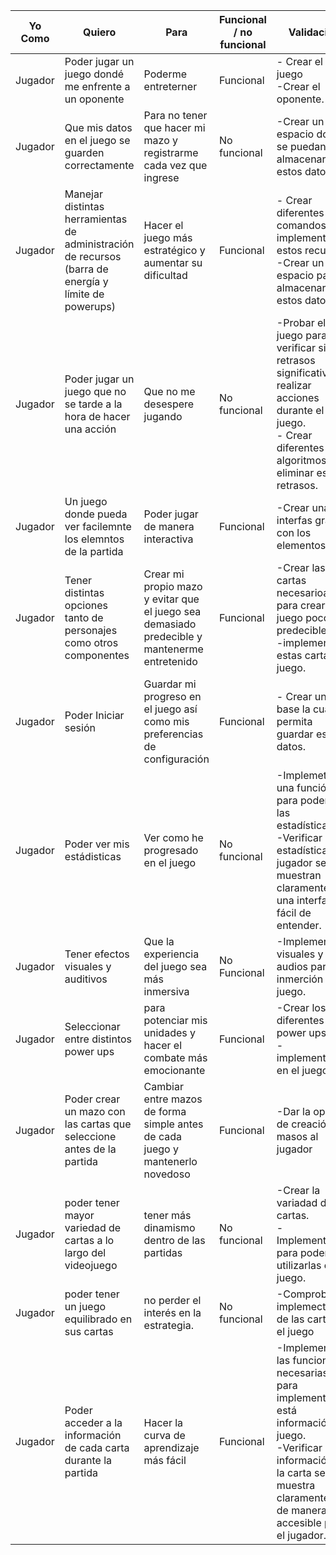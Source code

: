 | Yo Como      |    Quiero    | Para      |Funcional / no funcional| Validación| Prioridad|
|--------------|--------------|--------------|----------|-----|-----|
|Jugador|Poder jugar un juego dondé me enfrente a un oponente| Poderme entreterner|Funcional| - Crear el juego <br> -Crear el oponente.|3|
|Jugador| Que mis datos en el juego se guarden correctamente| Para no tener que hacer mi mazo y registrarme cada vez que ingrese| No funcional|-Crear un espacio donde se puedan almacenar estos datos.| 3 |
|Jugador|Manejar distintas herramientas de administración de recursos (barra de energía y límite de powerups)| Hacer el juego más estratégico y aumentar su dificultad|Funcional| - Crear diferentes comandos para implementar estos recursos. <br> -Crear un espacio para almacenar estos datos.| 3|
|Jugador| Poder jugar un juego que no se tarde a la hora de hacer una acción|Que no me desespere jugando|No funcional|-Probar el juego para verificar si hay retrasos significativos al realizar acciones durante el juego.<br> - Crear diferentes algoritmos para eliminar estos retrasos.| 2 |
| Jugador      | Un juego donde pueda ver facilemnte los elemntos de la partida     | Poder jugar de manera interactiva|Funcional|-Crear una interfas gráfica con los elementos.| 2|
| Jugador      | Tener distintas opciones tanto de personajes como otros componentes       | Crear mi propio mazo y evitar que el juego sea demasiado predecible y mantenerme entretenido|Funcional|-Crear las cartas necesarioas para crear un juego poco predecible. <br> -implementar estas cartas al juego.| 2 |
|  Jugador     | Poder Iniciar sesión| Guardar mi progreso en el juego así como mis preferencias de configuración  |Funcional|- Crear una base la cual permita guardar estos datos.| 1 |
|Jugador| Poder ver mis estádisticas| Ver como he progresado en el juego| No funcional|-Implemetar una función para poder ver las estadísticas. <Br> -Verificar si las estadísticas del jugador se muestran claramente en una interfaz fácil de entender.| 1 |
|Jugador |Tener efectos visuales y auditivos|Que la experiencia del juego sea más inmersiva|No Funcional|-Implementar visuales y audios para la inmerción del juego.| 2 |
|Jugador|Seleccionar entre distintos power ups |para potenciar mis unidades y hacer el combate más emocionante|Funcional|-Crear los diferentes power ups. <Br>-implementarlos en el juego.| 3 |
|Jugador|Poder crear un mazo con las cartas que seleccione antes de la partida|Cambiar entre mazos de forma simple antes de cada juego y mantenerlo novedoso|Funcional|-Dar la opción de creación de masos al jugador| 3 |
|Jugador|poder tener mayor variedad de cartas a lo largo del videojuego|tener más dinamismo dentro de las partidas|No funcional|-Crear la variadad de cartas. <Br>-Implementarlas para poder utilizarlas en el juego.| 1 |
|Jugador|poder tener un juego equilibrado en sus cartas|no perder el interés en la estrategia.|No funcional|-Comprobar la implemectación de las cartas en el juego | 2 |
|Jugador|Poder acceder a la información de cada carta durante la partida|Hacer la curva de aprendizaje más fácil|Funcional|-Implementar las funciones necesarias para implementar está información al juego.<BR>-Verificar si la información de la carta se muestra claramente y de manera accesible para el jugador.| 1 |



